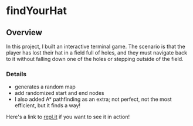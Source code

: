 # findYourHat

## Overview

In this project, I built an interactive terminal game. The scenario is that the player has lost their hat in a field full of holes, and they must navigate back to it without falling down one of the holes or stepping outside of the field.

### Details
* generates a random map
* add randomized start and end nodes
* I also added A* pathfinding as an extra; not perfect, not the most efficient, but it finds a way!

Here's a link to [repl.it](https://replit.com/@AronKleinhans/findYourHat) if you want to see it in action!
